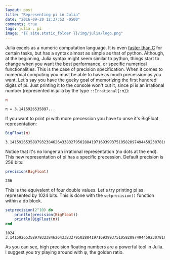```yaml
---
layout: post
title: "Representing pi in Julia"
date: "2016-09-20 12:37:52 -0500"
comments: true
tags: julia , pi
image: "{{ site.static_folder }}/img/julia/logo.png"
---
```


Julia excels as a numeric computation language. It is even [faster than C](https://www.ibm.com/developerworks/community/blogs/jfp/entry/A_Comparison_Of_C_Julia_Python_Numba_Cython_Scipy_and_BLAS_on_LU_Factorization?lang=en) for certain tasks, but has a syntax almost as simple as that of python.
Although, at the beginning, Julia syntax might seem similar to python, things start to change when you want the best performance, or specific numerical functionalities.
This is the case of precision specification. When it comes to numerical computing you must be able to have as much precession as you want. Let's say you have the geeky goal of memorizing the first hundred digits of pi. Just printing it to the console won't cut it, since pi is an irrational number (represented in julia by the type `::Irrational{:π}`):

```julia
π
```

    π = 3.1415926535897...

If you want to print pi with more precession you have to unse it's BigFloat representation:


```julia
BigFloat(π)
```

    3.141592653589793238462643383279502884197169399375105820974944592307816406286198

Notice that it's no longer an irrational representation (no dots at the end). This new representation of pi has a specific precession. Default precision is 256 bits:

```julia
precision(BigFloat)
```

    256

This is the equivalent of four double values. Let's try printing pi as represented by 1024 bits. This is done with the `setprecision()` function within a do block.

```julia
setprecision(2^10) do
    println(precision(BigFloat))
    println(BigFloat(π))
end
```

    1024
    3.141592653589793238462643383279502884197169399375105820974944592307816406286208998628034825342117067982148086513282306647093844609550582231725359408128481117450284102701938521105559644622948954930381964428810975665933446128475648233786783165271201909145648566923460348610454326648213393607260249141273724586997

As you can see, high precision floating numbers are a powerful tool in Julia. I suggest you try playing around with φ, the golden ratio.
